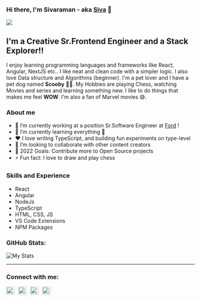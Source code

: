 ### Hi there, I'm Sivaraman - aka [Siva][website] 👋

<a href="https://buymeacoffee.com/r35007" target="_blank">
  <img src="https://r35007.github.io/Siva_Profile/images//buymeacoffee.png" />
</a>

## I'm a Creative Sr.Frontend Engineer and a Stack Explorer!!

I enjoy learning programming languages and frameworks like React, Angular, NextJS etc..
I like neat and clean code with a simpler logic.
I also love Data structure and Algorithms (beginner).
I'm a pet lover and I have a pet dog named **Scooby** 🐕‍🦺.
My Hobbies are playing Chess, watching Movies and series and learning something new.
I like to do things that makes me feel **WOW**.
I'm also a fan of Marvel movies 😅.

### About me

- 🔭 I’m currently working at a position Sr.Software Engineer at [Ford][company] !
- 🌱 I’m currently learning everything 🤣
- ❤️ I love writing TypeScript, and building fun experiments on type-level
- 👯 I’m looking to collaborate with other content creators
- 🥅 2022 Goals: Contribute more to Open Source projects
- ⚡ Fun fact: I love to draw and play chess

### Skills and Experience

- React
- Angular
- NodeJs
- TypeScript
- HTML, CSS, JS
- VS Code Extensions
- NPM Packages

### GitHub Stats:

![My Stats](https://github-readme-stats.vercel.app/api?username=R35007&show_icons=true&theme=github_dark)

---

### Connect with me:

<div style="display: flex; align-items: center">
  <a href="mailTo:sendmsg2siva@gmail.com" target="_blank" title="Email"><img  style="margin-right: 10px;" alt="Email" width="22px" height="22px" src="https://user-images.githubusercontent.com/23217228/205498586-4b6e1238-1727-4080-952c-6c3f00297949.png" /></a>
  <a href="https://r35007.github.io/Siva_Profile/" target="_blank" title="Profile"><img  style="margin-right: 10px;" alt="Profile" width="22px" height="22px" src="https://user-images.githubusercontent.com/23217228/205498178-e81459a8-21f9-44f9-9ef2-7847fdee9e8a.png" /></a>
  <a href="https://www.linkedin.com/in/sivaraman-r35007" target="_blank" title="LinkedIn"><img  style="margin-right: 10px;" alt="LinkedIn" width="22px" height="22px" src="https://user-images.githubusercontent.com/23217228/205498177-0c45d2eb-c9f0-4214-a4be-99cfed819025.png" /></a>
  <a href="https://www.instagram.com/art_glry/" target="_blank" title="Instagram"><img  style="margin-right: 10px;" alt="Instagram" width="22px" height="22px" src="https://user-images.githubusercontent.com/23217228/205498176-864f9ea0-0e29-4ea4-94ba-54f84a595a29.png" /></a>
</div>

[company]: https://www.ford.com/
[website]: https://r35007.github.io/Siva_Profile/
